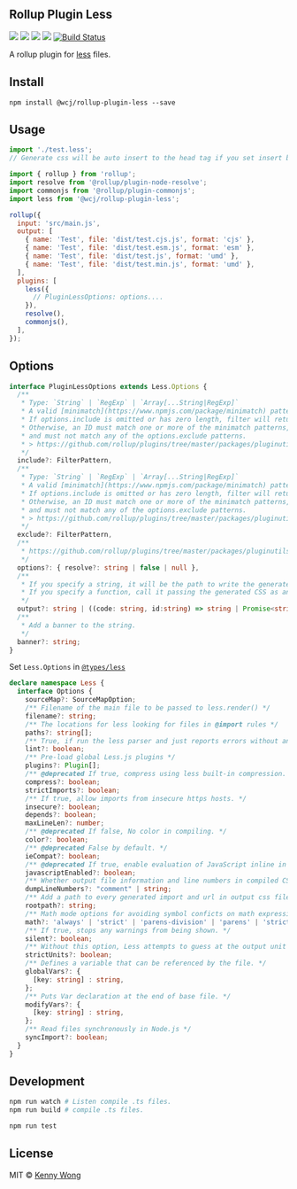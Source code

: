 Rollup Plugin Less
---

[![](https://img.shields.io/github/issues/jaywcjlove/rollup-plugin-less.svg)](https://github.com/jaywcjlove/rollup-plugin-less/issues) [![](https://img.shields.io/github/forks/jaywcjlove/rollup-plugin-less.svg)](https://github.com/jaywcjlove/rollup-plugin-less/network) [![](https://img.shields.io/github/stars/jaywcjlove/rollup-plugin-less.svg)](https://github.com/jaywcjlove/rollup-plugin-less/stargazers) [![](https://img.shields.io/github/release/jaywcjlove/rollup-plugin-less.svg)](https://github.com/jaywcjlove/rollup-plugin-less/releases) [![Build Status](https://www.travis-ci.org/jaywcjlove/rollup-plugin-less.svg?branch=master)](https://www.travis-ci.org/jaywcjlove/rollup-plugin-less)

A rollup plugin for [less](http://lesscss.org/) files.

## Install

```node
npm install @wcj/rollup-plugin-less --save
```

## Usage

```js
import './test.less';
// Generate css will be auto insert to the head tag if you set insert be true
```

```js
import { rollup } from 'rollup';
import resolve from '@rollup/plugin-node-resolve';
import commonjs from '@rollup/plugin-commonjs';
import less from '@wcj/rollup-plugin-less';

rollup({
  input: 'src/main.js',
  output: [
    { name: 'Test', file: 'dist/test.cjs.js', format: 'cjs' },
    { name: 'Test', file: 'dist/test.esm.js', format: 'esm' },
    { name: 'Test', file: 'dist/test.js', format: 'umd' },
    { name: 'Test', file: 'dist/test.min.js', format: 'umd' },
  ],
  plugins: [
    less({
      // PluginLessOptions: options....
    }),
    resolve(),
    commonjs(),
  ],
});
```

## Options

```ts
interface PluginLessOptions extends Less.Options {
  /**
   * Type: `String` | `RegExp` | `Array[...String|RegExp]`
   * A valid [minimatch](https://www.npmjs.com/package/minimatch) pattern, or array of patterns.
   * If options.include is omitted or has zero length, filter will return true by default.
   * Otherwise, an ID must match one or more of the minimatch patterns,
   * and must not match any of the options.exclude patterns.
   * > https://github.com/rollup/plugins/tree/master/packages/pluginutils#include-and-exclude
   */
  include?: FilterPattern,
  /**
   * Type: `String` | `RegExp` | `Array[...String|RegExp]`
   * A valid [minimatch](https://www.npmjs.com/package/minimatch) pattern, or array of patterns.
   * If options.include is omitted or has zero length, filter will return true by default.
   * Otherwise, an ID must match one or more of the minimatch patterns,
   * and must not match any of the options.exclude patterns.
   * > https://github.com/rollup/plugins/tree/master/packages/pluginutils#include-and-exclude
   */
  exclude?: FilterPattern,
  /**
   * https://github.com/rollup/plugins/tree/master/packages/pluginutils#options
   */
  options?: { resolve?: string | false | null },
  /**
   * If you specify a string, it will be the path to write the generated CSS.
   * If you specify a function, call it passing the generated CSS as an argument.
   */
  output?: string | ((code: string, id:string) => string | Promise<string>);
  /**
   * Add a banner to the string.
   */
  banner?: string;
}
```

Set `Less.Options` in [`@types/less`](https://www.npmjs.com/package/@types/less)

```ts
declare namespace Less {
  interface Options {
    sourceMap?: SourceMapOption;
    /** Filename of the main file to be passed to less.render() */
    filename?: string;
    /** The locations for less looking for files in @import rules */
    paths?: string[];
    /** True, if run the less parser and just reports errors without any output. */
    lint?: boolean;
    /** Pre-load global Less.js plugins */
    plugins?: Plugin[];
    /** @deprecated If true, compress using less built-in compression. */
    compress?: boolean;
    strictImports?: boolean;
    /** If true, allow imports from insecure https hosts. */
    insecure?: boolean;
    depends?: boolean;
    maxLineLen?: number;
    /** @deprecated If false, No color in compiling. */
    color?: boolean;
    /** @deprecated False by default. */
    ieCompat?: boolean;
    /** @deprecated If true, enable evaluation of JavaScript inline in `.less` files. */
    javascriptEnabled?: boolean;
    /** Whether output file information and line numbers in compiled CSS code. */
    dumpLineNumbers?: "comment" | string;
    /** Add a path to every generated import and url in output css files. */
    rootpath?: string;
    /** Math mode options for avoiding symbol conficts on math expressions. */
    math?: 'always' | 'strict' | 'parens-division' | 'parens' | 'strict-legacy' | number;
    /** If true, stops any warnings from being shown. */
    silent?: boolean;
    /** Without this option, Less attempts to guess at the output unit when it does maths. */
    strictUnits?: boolean;
    /** Defines a variable that can be referenced by the file. */
    globalVars?: {
      [key: string] : string,
    };
    /** Puts Var declaration at the end of base file. */
    modifyVars?: {
      [key: string] : string,
    };
    /** Read files synchronously in Node.js */
    syncImport?: boolean;
  }
}
```

## Development

```bash
npm run watch # Listen compile .ts files.
npm run build # compile .ts files.

npm run test
```

## License

MIT © [Kenny Wong](https://wangchujiang.com/)